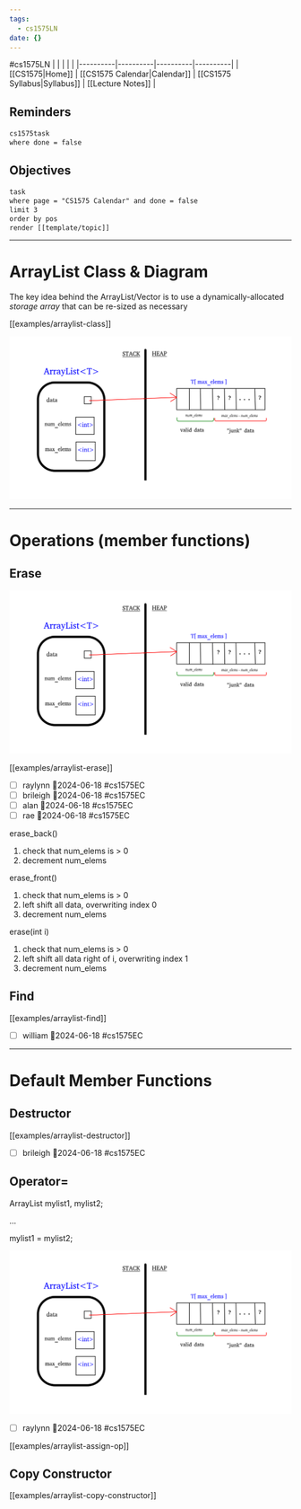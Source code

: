 ```yaml
---
tags:
  - cs1575LN
date: {}
---
```

#cs1575LN
|  |  |  |  |
|----------|----------|----------|----------|
| [[CS1575|Home]] | [[CS1575 Calendar|Calendar]] | [[CS1575 Syllabus|Syllabus]] | [[Lecture Notes]] |


## Reminders

```query
cs1575task
where done = false
```

## Objectives

```query
task
where page = "CS1575 Calendar" and done = false
limit 3
order by pos
render [[template/topic]]
```
---

# ArrayList Class & Diagram

The key idea behind the ArrayList/Vector is to use a dynamically-allocated _storage array_ that can be re-sized as necessary

[[examples/arraylist-class]]


![class diagram](../img/arrlist-diagram.png)


---

# Operations (member functions)



## Erase

![ArrayList diagram](../img/arrlist-diagram.png)

[[examples/arraylist-erase]]

* [ ] raylynn  📅2024-06-18 #cs1575EC
* [ ] brileigh  📅2024-06-18 #cs1575EC
* [ ] alan  📅2024-06-18 #cs1575EC
* [ ] rae  📅2024-06-18 #cs1575EC

erase_back()

1. check that num_elems is > 0
  2. decrement num_elems

erase_front()

1. check that num_elems is > 0
2. left shift all data, overwriting index 0
3. decrement num_elems

erase(int i)

1. check that num_elems is > 0
2. left shift all data right of i, overwriting index 1
3. decrement num_elems

## Find

[[examples/arraylist-find]]

* [ ] william  📅2024-06-18 #cs1575EC

---

# Default Member Functions

## Destructor

[[examples/arraylist-destructor]]

* [ ] brileigh  📅2024-06-18 #cs1575EC

## Operator=

ArrayList<int> mylist1, mylist2;

...

mylist1 = mylist2;

![ArrayList diagram](../img/arrlist-diagram.png)
* [ ] raylynn  📅2024-06-18 #cs1575EC

[[examples/arraylist-assign-op]]

## Copy Constructor

[[examples/arraylist-copy-constructor]]